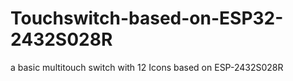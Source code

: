 # Touchswitch-based-on-ESP32-2432S028R
a basic multitouch switch with 12 Icons based on ESP-2432S028R
